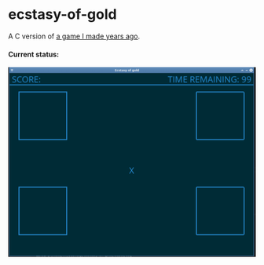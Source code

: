 # ecstasy-of-gold

A C version of [a game I made years ago](https://github.com/helio-frota/g-o-l-d).

#### Current status:

![Alt status](https://raw.githubusercontent.com/helio-frota/ecstasy-of-gold/master/currentstatus.png)